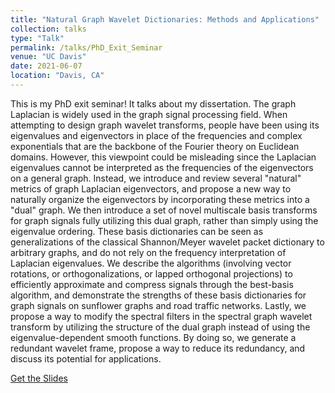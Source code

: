 ```yaml
---
title: "Natural Graph Wavelet Dictionaries: Methods and Applications"
collection: talks
type: "Talk"
permalink: /talks/PhD_Exit_Seminar
venue: "UC Davis"
date: 2021-06-07
location: "Davis, CA"
---
```


This is my PhD exit seminar! It talks about my dissertation. The graph Laplacian is widely used in the graph signal processing field. When attempting to design graph wavelet transforms, people have been using its eigenvalues and eigenvectors in place of the frequencies and complex exponentials that are the backbone of the Fourier theory on Euclidean domains. However, this viewpoint could be misleading since the Laplacian eigenvalues cannot be interpreted as the frequencies of the eigenvectors on a general graph. Instead, we introduce and review several "natural" metrics of graph Laplacian eigenvectors, and propose a new way to naturally organize the eigenvectors by incorporating these metrics into a "dual" graph. We then introduce a set of novel multiscale basis transforms for graph signals fully utilizing this dual graph, rather than simply using the eigenvalue ordering. These basis dictionaries can be seen as generalizations of the classical Shannon/Meyer wavelet packet dictionary to arbitrary graphs, and do not rely on the frequency interpretation of Laplacian eigenvalues. We describe the algorithms (involving vector rotations, or orthogonalizations, or lapped orthogonal projections) to efficiently approximate and compress signals through the best-basis algorithm, and demonstrate the strengths of these basis dictionaries for graph signals on sunflower graphs and road traffic networks. Lastly, we propose a way to modify the spectral filters in the spectral graph wavelet transform by utilizing the structure of the dual graph instead of using the eigenvalue-dependent smooth functions. By doing so, we generate a redundant wavelet frame, propose a way to reduce its redundancy, and discuss its potential for applications. 

[Get the Slides](https://haotian127.github.io/files/PhD_Exit_Seminar.pdf)
